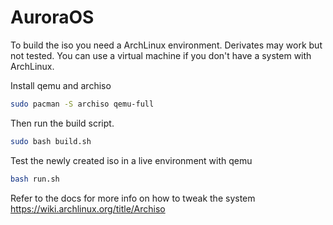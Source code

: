 # AuroraOS

To build the iso you need a ArchLinux environment. Derivates may work but not tested. You can use a virtual machine if you don't have a system with ArchLinux.

Install qemu and archiso
```bash
sudo pacman -S archiso qemu-full
```

Then run the build script.
```bash
sudo bash build.sh
```

Test the newly created iso in a live environment with qemu
```bash
bash run.sh
```

Refer to the docs for more info on how to tweak the system <br>
https://wiki.archlinux.org/title/Archiso
